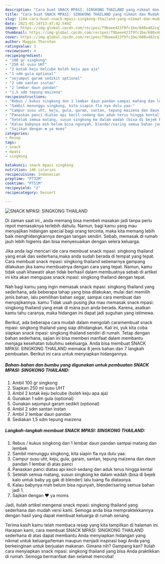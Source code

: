 ```yaml
---
description: "Cara buat SNACK MPASI: SINGKONG THAILAND yang nikmat dan Mudah Dibuat"
title: "Cara buat SNACK MPASI: SINGKONG THAILAND yang nikmat dan Mudah Dibuat"
slug: 1104-cara-buat-snack-mpasi-singkong-thailand-yang-nikmat-dan-mudah-dibuat
date: 2021-01-14T13:47:42.549Z
image: https://img-global.cpcdn.com/recipes/f9baee423f9fc1be/680x482cq70/snack-mpasi-singkong-thailand-foto-resep-utama.jpg
thumbnail: https://img-global.cpcdn.com/recipes/f9baee423f9fc1be/680x482cq70/snack-mpasi-singkong-thailand-foto-resep-utama.jpg
cover: https://img-global.cpcdn.com/recipes/f9baee423f9fc1be/680x482cq70/snack-mpasi-singkong-thailand-foto-resep-utama.jpg
author: Maggie Thornton
ratingvalue: 3
reviewcount: 4
recipeingredient:
- "100 gr singkong"
- "250 ml susu UHT"
- "2 kotak keju belcube boleh keju apa aja"
- "1 sdm gula optional"
- "sejumput garam sedikit optional"
- "2 sdm santan instan"
- "2 lembar daun pandan"
- "1,5 sdm tepung maizena"
recipeinstructions:
- "Rebus / kukus singkong dan 1 lembar daun pandan sampai matang dan lembek"
- "Sambil menunggu singkong, kita siapin fla nya dulu yaa:"
- "Campur susu uht, keju, gula, garam, santan, tepung maizena dan daun pandan 1 lembar di atas panci"
- "Panaskan panci diatas api kecil-sedang dan aduk terus hingga kental"
- "Setelah semua matang, susun singkong ke dalam wadah (bisa di bejek kalo untuk baby yg gak di blender) lalu tuang fla diatasnya."
- "Kalau babynya msh belum bisa ngunyah, blender/saring semua bahan jadi 1."
- "Sajikan dengan ❤️ ya moms"
categories:
- Resep
tags:
- snack
- mpasi
- singkong

katakunci: snack mpasi singkong 
nutrition: 146 calories
recipecuisine: Indonesian
preptime: "PT32M"
cooktime: "PT51M"
recipeyield: "2"
recipecategory: Dessert

---
```



![SNACK MPASI: SINGKONG THAILAND](https://img-global.cpcdn.com/recipes/f9baee423f9fc1be/680x482cq70/snack-mpasi-singkong-thailand-foto-resep-utama.jpg)

Di zaman  saat ini , anda memang bisa membeli masakan jadi tanpa perlu repot memasaknya terlebih dahulu. Namun, bagi kamu yang mau menyajikan hidangan special bagi orang tercinta, maka kita memang lebih baik menghidangkannya dengan tangan sendiri. Sebab, memasak di rumah jauh lebih higienis dan bisa menyesuaikan dengan selera keluarga.

Jika anda lagi mencari ide cara membuat snack mpasi: singkong thailand yang enak dan sederhana,maka anda sudah berada di tempat yang tepat. Cara membuat snack mpasi: singkong thailand  sebenarnya gampang dilakukan jika kamu membuatnya dengan cara yang tepat. Namun, kamu tidak usah khawatir akan tidak berhasil dalam membuatnya 
sebab di artikel ini kita akan mengupas snack mpasi: singkong thailand dengan tepat.  



Nah bagi kamu yang ingin memasak snack mpasi: singkong thailand yang sederhana, ada beberapa tahap yang bisa dilakukan, mulai dari memilih jenis bahan, lalu pemilihan bahan segar, sampai cara membuat dan menyajikannya. kamu Tidak usah pusing jika mau memasak snack mpasi: singkong thailand yang enak di mana pun anda berada. Karena, asalkan kamu  tahu caranya, maka hidangan ini dapat jadi suguhan yang istimewa.

Berikut, ada beberapa cara mudah dalam mengolah caramembuat snack mpasi: singkong thailand yang siap dihidangkan. Kali ini, yuk kita coba siapkan snack mpasi: singkong thailand sendiri di rumah. Tetap dengan bahan sederhana, sajian ini bisa memberi manfaat dalam membantu menjaga kesehatan tubuhmu sekeluarga. Anda bisa membuat SNACK MPASI: SINGKONG THAILAND memakai 8 jenis bahan dan 7 langkah pembuatan. Berikut ini cara untuk menyiapkan hidangannya.

<!--inarticleads1-->

##### Bahan-bahan dan bumbu yang digunakan untuk pembuatan SNACK MPASI: SINGKONG THAILAND:

1. Ambil 100 gr singkong
1. Siapkan 250 ml susu UHT
1. Ambil 2 kotak keju belcube (boleh keju apa aja)
1. Gunakan 1 sdm gula (optional)
1. Gunakan sejumput garam sedikit (optional)
1. Ambil 2 sdm santan instan
1. Ambil 2 lembar daun pandan
1. Sediakan 1,5 sdm tepung maizena




<!--inarticleads2-->

##### Langkah-langkah membuat SNACK MPASI: SINGKONG THAILAND:

1. Rebus / kukus singkong dan 1 lembar daun pandan sampai matang dan lembek
1. Sambil menunggu singkong, kita siapin fla nya dulu yaa:
1. Campur susu uht, keju, gula, garam, santan, tepung maizena dan daun pandan 1 lembar di atas panci
1. Panaskan panci diatas api kecil-sedang dan aduk terus hingga kental
1. Setelah semua matang, susun singkong ke dalam wadah (bisa di bejek kalo untuk baby yg gak di blender) lalu tuang fla diatasnya.
1. Kalau babynya msh belum bisa ngunyah, blender/saring semua bahan jadi 1.
1. Sajikan dengan ❤️ ya moms




Jadi, itulah artikel mengenai  snack mpasi: singkong thailand  yang sederhana dan mudah versi kami. Semoga anda bisa mempraktekkannya dengan hasil yang dapat membuat keluarga di rumah senang. 

Terima kasih kamu telah membaca resep yang kita tampilkan di halaman ini. Harapan kami, cara membuat  SNACK MPASI: SINGKONG THAILAND sederhana di atas dapat membantu Anda menyiapkan hidangan yang nikmat untuk keluarga/teman maupun menjadi inspirasi bagi Anda yang berkeinginan untuk berjualan makanan. Gimana nih? Gampang kan? Itulah cara menyiapkan snack mpasi: singkong thailand yang bisa Anda praktikkan di rumah. Semoga bermanfaat dan selamat mencoba!

